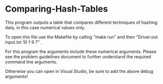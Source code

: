 # Comparing-Hash-Tables

This program outputs a table that compares different techniques of hashing data, in this case numerical values only. 

To open this file use the Makefile by calling "make run" and then "Driver.out input.txt 10 1 9 7" .

For this program the arguments include these numerical arguments. Please see the problem guidelines document to further understand the required command line arguments.

Otherwise you can open in Visual Studio, be sure to add the above debug arguments!
